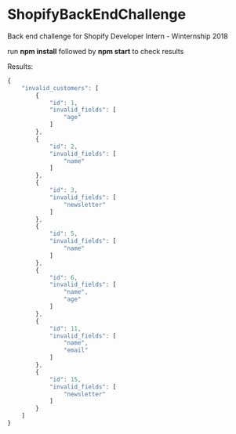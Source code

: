# ShopifyBackEndChallenge
Back end challenge for Shopify Developer Intern - Winternship 2018 <br>

run <strong>npm install</strong> followed by <strong>npm start</strong> to check results <br>

Results:
```javascript
{
    "invalid_customers": [
        {
            "id": 1,
            "invalid_fields": [
                "age"
            ]
        },
        {
            "id": 2,
            "invalid_fields": [
                "name"
            ]
        },
        {
            "id": 3,
            "invalid_fields": [
                "newsletter"
            ]
        },
        {
            "id": 5,
            "invalid_fields": [
                "name"
            ]
        },
        {
            "id": 6,
            "invalid_fields": [
                "name",
                "age"
            ]
        },
        {
            "id": 11,
            "invalid_fields": [
                "name",
                "email"
            ]
        },
        {
            "id": 15,
            "invalid_fields": [
                "newsletter"
            ]
        }
    ]
}
```

